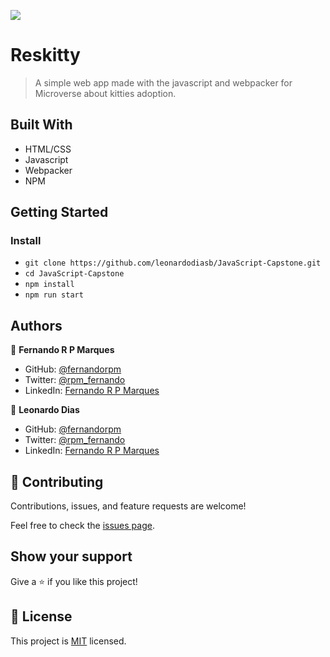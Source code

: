 ![](https://img.shields.io/badge/Microverse-blueviolet)

# Reskitty

> A simple web app made with the javascript and webpacker for Microverse about kitties adoption.

<!-- ![screenshot](./app_screenshot.png) -->

## Built With

- HTML/CSS
- Javascript
- Webpacker
- NPM

## Getting Started

### Install

- `git clone https://github.com/leonardodiasb/JavaScript-Capstone.git`
- `cd JavaScript-Capstone`
- `npm install`
- `npm run start`

## Authors

👤 **Fernando R P Marques**

- GitHub: [@fernandorpm](https://github.com/fernandorpm)
- Twitter: [@rpm_fernando](https://twitter.com/rpm_fernando)
- LinkedIn: [Fernando R P Marques](https://linkedin.com/in/fernandorpm)

👤 **Leonardo Dias**

- GitHub: [@fernandorpm](https://github.com/fernandorpm)
- Twitter: [@rpm_fernando](https://twitter.com/rpm_fernando)
- LinkedIn: [Fernando R P Marques](https://linkedin.com/in/fernandorpm)

## 🤝 Contributing

Contributions, issues, and feature requests are welcome!

Feel free to check the [issues page](../../issues/).

## Show your support

Give a ⭐️ if you like this project!

## 📝 License

This project is [MIT](./MIT.md) licensed.
